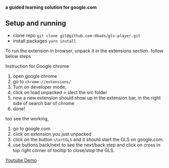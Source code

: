 #### a guided learning solution for google.com

## Setup and running

- clone repo `git clone git@github.com:dbads/gls-player.git`
- install packages `yarn install` <not needed if you just want to try it out>

To run the extension in browser, unpack it in the extensions section. follow below steps

Instruction for Google chrome
1. open google chrome
2. go to `chrome://extensions/`
3. Turn on developer mode, <see top right corner>
4. click on load unpacked > slect the src folder
5. now a new extension should show up in the extension bar, in the right side of search bar of chrome
5. done!

too see the working,
1. go to google.com
2. click on extension you just unpacked
3. click on the button `startGLS` and it should start the GLS on google.com.
4. use buttons back/next to see the next/back step and click on cross in top right corner of tooltip to close/stop the GLS.

[Youtube Demo](!)
